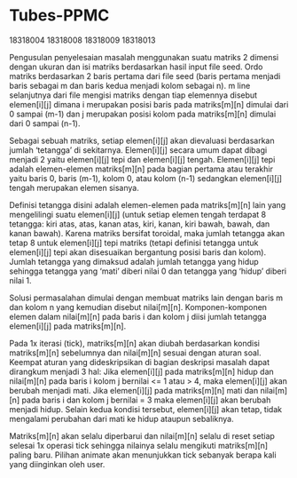 # Tubes-PPMC
18318004 18318008 18318009 18318013

Pengusulan penyelesaian masalah menggunakan suatu matriks 2 dimensi dengan ukuran dan isi matriks berdasarkan hasil input file seed. Ordo matriks berdasarkan 2 baris pertama dari file seed (baris pertama menjadi baris sebagai m dan baris kedua menjadi kolom sebagai n). m line selanjutnya dari file mengisi matriks dengan tiap elemennya disebut elemen[i][j] dimana i merupakan posisi baris pada matriks[m][n] dimulai dari 0 sampai (m-1) dan j merupakan posisi kolom pada matriks[m][n] dimulai dari 0 sampai (n-1).

Sebagai sebuah matriks, setiap elemen[i][j] akan dievaluasi berdasarkan jumlah ‘tetangga’ di sekitarnya. Elemen[i][j] secara umum dapat dibagi menjadi 2 yaitu elemen[i][j] tepi dan elemen[i][j] tengah. Elemen[i][j] tepi adalah elemen-elemen matriks[m][n] pada bagian pertama atau terakhir yaitu baris 0, baris (m-1), kolom 0, atau kolom (n-1) sedangkan elemen[i][j] tengah merupakan elemen sisanya.

Definisi tetangga disini adalah elemen-elemen pada matriks[m][n] lain yang mengelilingi suatu elemen[i][j] (untuk setiap elemen tengah terdapat 8 tetangga: kiri atas, atas, kanan atas, kiri, kanan, kiri bawah, bawah, dan kanan bawah). Karena matriks bersifat toroidal, maka jumlah tetangga akan tetap 8 untuk elemen[i][j] tepi matriks (tetapi definisi tetangga untuk elemen[i][j] tepi akan disesuaikan bergantung posisi baris dan kolom). Jumlah tetangga yang dimaksud adalah jumlah tetangga yang hidup sehingga tetangga yang ‘mati’ diberi nilai 0 dan tetangga yang ‘hidup’ diberi nilai 1.

Solusi permasalahan dimulai dengan membuat matriks lain dengan baris m dan kolom n yang kemudian disebut nilai[m][n]. Komponen-komponen elemen dalam nilai[m][n] pada baris i dan kolom j diisi jumlah tetangga elemen[i][j] pada matriks[m][n].

Pada 1x iterasi (tick), matriks[m][n] akan diubah berdasarkan kondisi matriks[m][n] sebelumnya dan nilai[m][n] sesuai dengan aturan soal. Keempat aturan yang dideskripsikan di bagian deskripsi masalah dapat dirangkum menjadi 3 hal:
	Jika elemen[i][j] pada matriks[m][n] hidup dan nilai[m][n] pada baris i kolom j bernilai <= 1 atau > 4, maka elemen[i][j] akan berubah menjadi mati.
	Jika elemen[i][j] pada matriks[m][n] mati dan nilai[m][n] pada baris i dan kolom j bernilai = 3 maka elemen[i][j] akan berubah menjadi hidup.
	Selain kedua kondisi tersebut, elemen[i][j] akan tetap, tidak mengalami perubahan dari mati ke hidup ataupun sebaliknya.

Matriks[m][n] akan selalu diperbarui dan nilai[m][n] selalu di reset setiap selesai 1x operasi tick sehingga nilainya selalu mengikuti matriks[m][n] paling baru. Pilihan animate akan menunjukkan tick sebanyak berapa kali yang diinginkan oleh user.
